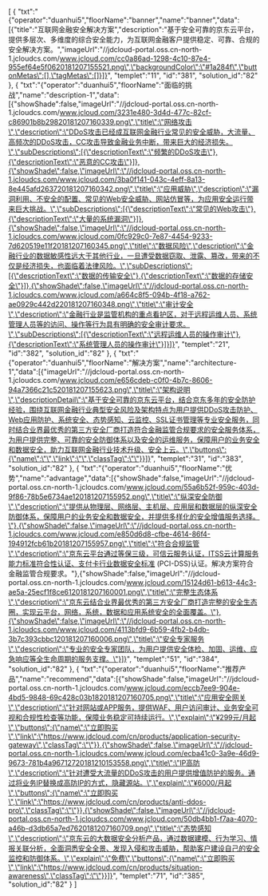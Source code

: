 [
	{
		"txt":"{\"operator\":\"duanhui5\",\"floorName\":\"banner\",\"name\":\"banner\",\"data\":[{\"title\":\"互联网金融安全解决方案\",\"description\":\"基于安全可靠的京东云平台，提供多层次、多维度的综合安全能力，为互联网金融客户提供稳定、可靠、合规的安全解决方案。\",\"imageUrl\":\"//jdcloud-portal.oss.cn-north-1.jcloudcs.com/www.jcloud.com/cc0a86ad-1298-4c10-87e4-955ef64e5f0620181207155521.png\",\"backgroundColor\":\"#1a284f\",\"buttonMetas\":[],\"tagMetas\":[]}]}",
		"templet":"11",
		"id":"381",
		"solution_id":"82"
	},
	{
		"txt":"{\"operator\":\"duanhui5\",\"floorName\":\"面临的挑战\",\"name\":\"description-1\",\"data\":[{\"showShade\":false,\"imageUrl\":\"//jdcloud-portal.oss.cn-north-1.jcloudcs.com/www.jcloud.com/3231e480-3d4d-477c-82cf-c86901b8b29820181207160339.png\",\"title\":\"网络攻击\",\"description\":\"DDoS攻击已经成互联网金融行业常见的安全威胁，大流量、高频次的DDoS攻击，CC攻击导致金融业务中断，带来巨大的经济损失。\",\"subDescriptions\":[{\"descriptionText\":\"频繁的DDoS攻击\"},{\"descriptionText\":\"恶意的CC攻击\"}]},{\"showShade\":false,\"imageUrl\":\"//jdcloud-portal.oss.cn-north-1.jcloudcs.com/www.jcloud.com/3ba0f141-043c-4eff-8a13-8e445afd263720181207160342.png\",\"title\":\"应用威胁\",\"description\":\"漏洞利用、不安全的配置、常见的Web安全威胁、网站仿冒等，为应用安全运行带来巨大挑战。\",\"subDescriptions\":[{\"descriptionText\":\"常见的Web攻击\"},{\"descriptionText\":\"大量的系统漏洞\"}]},{\"showShade\":false,\"imageUrl\":\"//jdcloud-portal.oss.cn-north-1.jcloudcs.com/www.jcloud.com/0fc929c0-7e87-4454-9233-7d620519e11f20181207160345.png\",\"title\":\"数据风险\",\"description\":\"金融行业的数据敏感性远大于其他行业，一旦遭受数据窃取、泄露、篡改，带来的不仅是经济损失，也面临着法律风险。\",\"subDescriptions\":[{\"descriptionText\":\"数据的传输安全\"},{\"descriptionText\":\"数据的存储安全\"}]},{\"showShade\":false,\"imageUrl\":\"//jdcloud-portal.oss.cn-north-1.jcloudcs.com/www.jcloud.com/a664c8f5-094b-4f18-a762-ae0929c442d220181207160348.png\",\"title\":\"审计安全\",\"description\":\"金融行业是监管机构的重点看护区，对于远程运维人员、系统管理人员等的访问、操作等行为具有明确的安全审计要求。\",\"subDescriptions\":[{\"descriptionText\":\"远程运维人员的操作审计\"},{\"descriptionText\":\"系统管理人员的操作审计\"}]}]}",
		"templet":"21",
		"id":"382",
		"solution_id":"82"
	},
	{
		"txt":"{\"operator\":\"duanhui5\",\"floorName\":\"解决方案\",\"name\":\"architecture-1\",\"data\":[{\"imageUrl\":\"//jdcloud-portal.oss.cn-north-1.jcloudcs.com/www.jcloud.com/e656cdeb-c0f0-4b7c-8606-94a7366c21c520181207155623.png\",\"title\":\"架构说明\",\"descriptionDetail\":\"基于安全可靠的京东云平台，结合京东多年的安全防护经验，围绕互联网金融行业典型安全风险及架构特点为用户提供DDoS攻击防护、Web应用防护、系统安全、态势感知、云监控、SSL证书管理等专业安全服务，同时结合业界最优秀的第三方安全厂商打造符合金融监管合规要求的安全服务体系，为用户提供完整、可靠的安全防御体系以及安全的运维服务，保障用户的业务安全和数据安全，助力互联网金融行业技术升级、安全上云。\",\"buttons\":{\"name\":\"\",\"link\":\"\",\"classTag\":\"\"}}]}",
		"templet":"31",
		"id":"383",
		"solution_id":"82"
	},
	{
		"txt":"{\"operator\":\"duanhui5\",\"floorName\":\"优势\",\"name\":\"advantage\",\"data\":[{\"showShade\":false,\"imageUrl\":\"//jdcloud-portal.oss.cn-north-1.jcloudcs.com/www.jcloud.com/55a6b52f-959c-403d-9f86-78b5e6734ae120181207155952.png\",\"title\":\"纵深安全防御\",\"description\":\"提供从物理层、网络层、主机层、应用层和数据层的纵深安全防御体系，保障用户的业务安全和数据安全，并提供多样化的安全增值服务选择。\"},{\"showShade\":false,\"imageUrl\":\"//jdcloud-portal.oss.cn-north-1.jcloudcs.com/www.jcloud.com/e850d6d8-cfbe-4614-86f4-194912fcb61b20181207155957.png\",\"title\":\"符合合规监管\",\"description\":\"京东云平台通过等保三级，可信云服务认证，ITSS云计算服务能力标准符合性认证、支付卡行业数据安全标准 (PCI-DSS)认证。解决方案符合金融监管合规要求。\"},{\"showShade\":false,\"imageUrl\":\"//jdcloud-portal.oss.cn-north-1.jcloudcs.com/www.jcloud.com/15124d61-b613-44c3-ae5a-25ecf1f8ce6120181207160001.png\",\"title\":\"完整生态体系\",\"description\":\"京东云结合业界最优秀的第三方安全厂商打造完整的安全生态圈，实现云平台，网络，系统，数据和应用系统安全的全面覆盖。\"},{\"showShade\":false,\"imageUrl\":\"//jdcloud-portal.oss.cn-north-1.jcloudcs.com/www.jcloud.com/4113bfd9-6b59-4fb2-b4db-3b7c393cbbc120181207160006.png\",\"title\":\"安全专家服务\",\"description\":\"专业的安全专家团队，为用户提供安全体检、加固、运维、应急响应等全生命周期的服务支撑。\"}]}",
		"templet":"51",
		"id":"384",
		"solution_id":"82"
	},
	{
		"txt":"{\"operator\":\"duanhui5\",\"floorName\":\"推荐产品\",\"name\":\"recommend\",\"data\":[{\"showShade\":false,\"imageUrl\":\"//jdcloud-portal.oss.cn-north-1.jcloudcs.com/www.jcloud.com/eccb7ee9-904e-4bd5-9848-69c428c03b1820181207160705.png\",\"title\":\"应用安全网关\",\"description\":\"针对网站或APP服务，提供WAF、用户访问审计、业务安全可视和合规性检查等功能，保障业务稳定可持续运行。\",\"explain\":\"¥299元/月起\",\"buttons\":{\"name\":\"立即购买\",\"link\":\"https://www.jdcloud.com/cn/products/application-security-gateway\",\"classTag\":\"\"}},{\"showShade\":false,\"imageUrl\":\"//jdcloud-portal.oss.cn-north-1.jcloudcs.com/www.jcloud.com/ecba41c0-3a9e-46d9-9673-781b4a96712720181210153558.png\",\"title\":\"IP高防\",\"description\":\"针对遭受大流量的DDoS攻击的用户提供增值防护的服务。通过将业务IP替换成高防IP的方式，隐藏源站。\",\"explain\":\"¥6000/月起\",\"buttons\":{\"name\":\"立即购买\",\"link\":\"https://www.jdcloud.com/cn/products/anti-ddos-pro\",\"classTag\":\"\"}},{\"showShade\":false,\"imageUrl\":\"//jdcloud-portal.oss.cn-north-1.jcloudcs.com/www.jcloud.com/50db4bb1-f7aa-4070-a46b-d3db65a7ed7620181207160709.png\",\"title\":\"态势感知\",\"description\":\"京东云的大数据安全分析产品，通过数据建模、行为学习、情报关联分析，全面洞悉安全全景、发现入侵和攻击威胁，帮助客户建设自己的安全监控和防御体系。\",\"explain\":\"免费\",\"buttons\":{\"name\":\"立即购买\",\"link\":\"https://www.jdcloud.com/cn/products/situation-awareness\",\"classTag\":\"\"}}]}",
		"templet":"71",
		"id":"385",
		"solution_id":"82"
	}
]